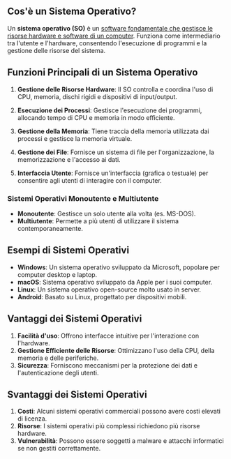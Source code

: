 
## Cos'è un Sistema Operativo?

Un **sistema operativo (SO)** è un <u>software fondamentale che gestisce le risorse hardware e software di un computer</u>. Funziona come intermediario tra l'utente e l'hardware, consentendo l'esecuzione di programmi e la gestione delle risorse del sistema.

## Funzioni Principali di un Sistema Operativo

1. **Gestione delle Risorse Hardware**: Il SO controlla e coordina l'uso di CPU, memoria, dischi rigidi e dispositivi di input/output.

2. **Esecuzione dei Processi**: Gestisce l'esecuzione dei programmi, allocando tempo di CPU e memoria in modo efficiente.

3. **Gestione della Memoria**: Tiene traccia della memoria utilizzata dai processi e gestisce la memoria virtuale.

4. **Gestione dei File**: Fornisce un sistema di file per l'organizzazione, la memorizzazione e l'accesso ai dati.

5. **Interfaccia Utente**: Fornisce un'interfaccia (grafica o testuale) per consentire agli utenti di interagire con il computer.
### Sistemi Operativi Monoutente e Multiutente

- **Monoutente**: Gestisce un solo utente alla volta (es. MS-DOS).
- **Multiutente**: Permette a più utenti di utilizzare il sistema contemporaneamente.

## Esempi di Sistemi Operativi

- **Windows**: Un sistema operativo sviluppato da Microsoft, popolare per computer desktop e laptop.
- **macOS**: Sistema operativo sviluppato da Apple per i suoi computer.
- **Linux**: Un sistema operativo open-source molto usato in server.
- **Android**: Basato su Linux, progettato per dispositivi mobili.

## Vantaggi dei Sistemi Operativi

1. **Facilità d'uso**: Offrono interfacce intuitive per l'interazione con l'hardware.
2. **Gestione Efficiente delle Risorse**: Ottimizzano l'uso della CPU, della memoria e delle periferiche.
3. **Sicurezza**: Forniscono meccanismi per la protezione dei dati e l'autenticazione degli utenti.
## Svantaggi dei Sistemi Operativi

1. **Costi**: Alcuni sistemi operativi commerciali possono avere costi elevati di licenza.
2. **Risorse**: I sistemi operativi più complessi richiedono più risorse hardware.
3. **Vulnerabilità**: Possono essere soggetti a malware e attacchi informatici se non gestiti correttamente.
